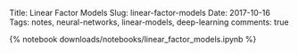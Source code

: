 Title: Linear Factor Models
Slug: linear-factor-models
Date: 2017-10-16
Tags: notes, neural-networks, linear-models, deep-learning
comments: true

{% notebook downloads/notebooks/linear_factor_models.ipynb %}
